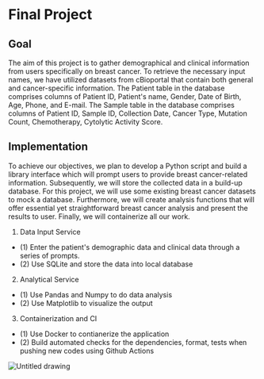 # Final Project

## Goal
The aim of this project is to gather demographical and clinical information from users specifically on breast cancer. To retrieve the necessary input names, we have utilized datasets from cBioportal that contain both general and cancer-specific information. The Patient table in the database comprises columns of Patient ID, Patient's name, Gender, Date of Birth, Age, Phone, and E-mail. The Sample table in the database comprises columns of Patient ID, Sample ID, Collection Date, Cancer Type, Mutation Count, Chemotherapy, Cytolytic Activity Score.


## Implementation
To achieve our objectives, we plan to develop a Python script and build a library interface which will prompt users to provide breast cancer-related information. Subsequently, we will store the collected data in a build-up database. For this project, we will use some existing breast cancer datasets to mock a database. Furthermore, we will create analysis functions that will offer essential yet straightforward breast cancer analysis and present the results to user. Finally, we will containerize all our work.

1. Data Input Service
- (1) Enter the patient's demographic data and clinical data through a series of prompts. 
- (2) Use SQLite and store the data into local database

2. Analytical Service
- (1) Use Pandas and Numpy to do data analysis
- (2) Use Matplotlib to visualize the output

3. Containerization and CI
- (1) Use Docker to contianerize the application
- (2) Build automated checks for the dependencies, format, tests when pushing new codes using Github Actions

![Untitled drawing](https://user-images.githubusercontent.com/70648104/230992080-781d7835-48cb-4170-bd17-e628a2373beb.jpg)

